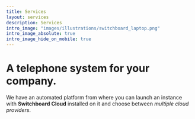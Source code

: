 ```yaml
---
title: Services
layout: services
description: Services
intro_image: "images/illustrations/switchboard_laptop.png"
intro_image_absolute: true
intro_image_hide_on_mobile: true
---
```


# A telephone system for your company.

We have an automated platform from where you can launch an instance with **Switchboard Cloud** installed on it and choose between _multiple cloud providers_.
